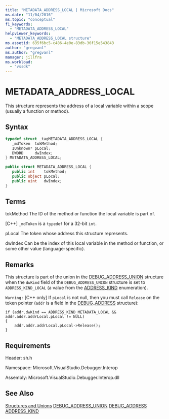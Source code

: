 ```yaml
---
title: "METADATA_ADDRESS_LOCAL | Microsoft Docs"
ms.date: "11/04/2016"
ms.topic: "conceptual"
f1_keywords:
  - "METADATA_ADDRESS_LOCAL"
helpviewer_keywords:
  - "METADATA_ADDRESS_LOCAL structure"
ms.assetid: 635f6bc5-c486-4e0e-83db-36f15e543843
author: "gregvanl"
ms.author: "gregvanl"
manager: jillfra
ms.workload:
  - "vssdk"
---
```

# METADATA_ADDRESS_LOCAL
This structure represents the address of a local variable within a scope (usually a function or method).

## Syntax

```cpp
typedef struct _tagMETADATA_ADDRESS_LOCAL {
   _mdToken  tokMethod;
   IUnknown* pLocal;
   DWORD     dwIndex;
} METADATA_ADDRESS_LOCAL;
```

```csharp
public struct METADATA_ADDRESS_LOCAL {
   public int    tokMethod;
   public object pLocal;
   public uint   dwIndex;
}
```

## Terms
 tokMethod
 The ID of the method or function the local variable is part of.

 [C++] `_mdToken` is a `typedef` for a 32-bit `int`.

 pLocal
 The token whose address this structure represents.

 dwIndex
 Can be the index of this local variable in the method or function, or some other value (language-specific).

## Remarks
 This structure is part of the union in the [DEBUG_ADDRESS_UNION](../../../extensibility/debugger/reference/debug-address-union.md) structure when the `dwKind` field of the `DEBUG_ADDRESS_UNION` structure is set to `ADDRESS_KIND_LOCAL` (a value from the [ADDRESS_KIND](../../../extensibility/debugger/reference/address-kind.md) enumeration).

 `Warning:` [C++ only]  If `pLocal` is not null, then you must call `Release` on the token pointer (`addr` is a field in the [DEBUG_ADDRESS](../../../extensibility/debugger/reference/debug-address.md) structure):

```
if (addr.dwKind == ADDRESS_KIND_METADATA_LOCAL &&  addr.addr.addrLocal.pLocal != NULL)
{
    addr.addr.addrLocal.pLocal->Release();
}
```

## Requirements
 Header: sh.h

 Namespace: Microsoft.VisualStudio.Debugger.Interop

 Assembly: Microsoft.VisualStudio.Debugger.Interop.dll

## See Also
 [Structures and Unions](../../../extensibility/debugger/reference/structures-and-unions.md)
 [DEBUG_ADDRESS_UNION](../../../extensibility/debugger/reference/debug-address-union.md)
 [DEBUG_ADDRESS](../../../extensibility/debugger/reference/debug-address.md)
 [ADDRESS_KIND](../../../extensibility/debugger/reference/address-kind.md)